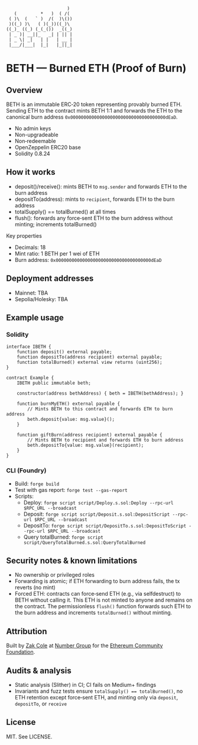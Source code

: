```
                       )  
   (         *   )  ( /(  
 ( )\  (   ` )  /(  )\()) 
 )((_) )\   ( )(_))((_)\  
((_)_ ((_) (_(_())  _((_) 
 | _ )| __||_   _| | || | 
 | _ \| _|   | |   | __ | 
 |___/|___|  |_|   |_||_| 
 ```

# BETH — Burned ETH (Proof of Burn)

## Overview
BETH is an immutable ERC‑20 token representing provably burned ETH. Sending ETH to the contract mints BETH 1:1 and forwards the ETH to the canonical burn address `0x000000000000000000000000000000000000dEaD`.

- No admin keys
- Non-upgradeable
- Non‑redeemable
- OpenZeppelin ERC20 base
- Solidity 0.8.24

## How it works
- deposit()/receive(): mints BETH to `msg.sender` and forwards ETH to the burn address
- depositTo(address): mints to `recipient`, forwards ETH to the burn address
- totalSupply() == totalBurned() at all times
- flush(): forwards any force‑sent ETH to the burn address without minting; increments totalBurned()

Key properties
- Decimals: 18
- Mint ratio: 1 BETH per 1 wei of ETH
- Burn address: `0x000000000000000000000000000000000000dEaD`

## Deployment addresses
- Mainnet: TBA
- Sepolia/Holesky: TBA

## Example usage

### Solidity
```solidity
interface IBETH {
    function deposit() external payable;
    function depositTo(address recipient) external payable;
    function totalBurned() external view returns (uint256);
}

contract Example {
    IBETH public immutable beth;

    constructor(address bethAddress) { beth = IBETH(bethAddress); }

    function burnMyETH() external payable {
        // Mints BETH to this contract and forwards ETH to burn address
        beth.deposit{value: msg.value}();
    }

    function giftBurn(address recipient) external payable {
        // Mints BETH to recipient and forwards ETH to burn address
        beth.depositTo{value: msg.value}(recipient);
    }
}
```

### CLI (Foundry)
- Build: `forge build`
- Test with gas report: `forge test --gas-report`
- Scripts:
  - Deploy: `forge script script/Deploy.s.sol:Deploy --rpc-url $RPC_URL --broadcast`
  - Deposit: `forge script script/Deposit.s.sol:DepositScript --rpc-url $RPC_URL --broadcast`
  - DepositTo: `forge script script/DepositTo.s.sol:DepositToScript --rpc-url $RPC_URL --broadcast`
  - Query totalBurned: `forge script script/QueryTotalBurned.s.sol:QueryTotalBurned`

## Security notes & known limitations
- No ownership or privileged roles
- Forwarding is atomic; if ETH forwarding to burn address fails, the tx reverts (no mint)
- Forced ETH: contracts can force‑send ETH (e.g., via selfdestruct) to BETH without calling it. This ETH is not minted to anyone and remains on the contract. The permissionless `flush()` function forwards such ETH to the burn address and increments `totalBurned()` without minting.

## Attribution
Built by [Zak Cole](https://x.com/0xzak) at [Number Group](https://numbergroup.xyz) for the [Ethereum Community Foundation](https://ethcf.org).

## Audits & analysis
- Static analysis (Slither) in CI; CI fails on Medium+ findings
- Invariants and fuzz tests ensure `totalSupply() == totalBurned()`, no ETH retention except force‑sent ETH, and minting only via `deposit`, `depositTo`, or `receive`

## License
MIT. See LICENSE.